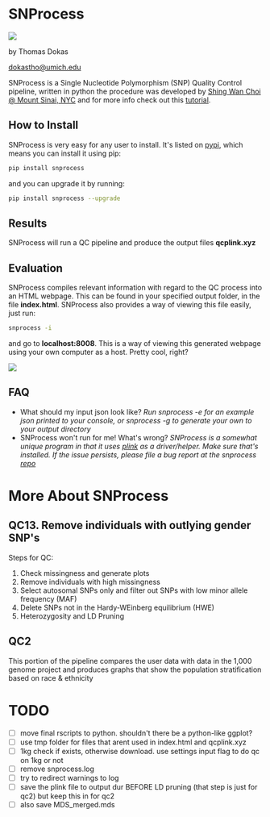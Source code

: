 # SNProcess
![](img/logo.png)

  by Thomas Dokas
  
  <dokastho@umich.edu>

  SNProcess is a Single Nucleotide Polymorphism (SNP) Quality Control pipeline, written in python the procedure was developed by [Shing Wan Choi @ Mount Sinai, NYC](https://github.com/choishingwan/PRS-Tutorial) and for more info check out this [tutorial](https://github.com/MareesAT/GWA_tutorial).

## How to Install
  SNProcess is very easy for any user to install. It's listed on [pypi](https://pypi.org/project/snprocess), which means you can install it using pip:
  ```bash
  pip install snprocess
  ```
  and you can upgrade it by running:
  ```bash
  pip install snprocess --upgrade
  ```

## Results
  SNProcess will run a QC pipeline and produce the output files **qcplink.xyz**

## Evaluation
  SNProcess compiles relevant information with regard to the QC process into an HTML webpage. This can be found in your specified output folder, in the file **index.html**. SNProcess also provides a way of viewing this file easily, just run:
  ```bash
  snprocess -i
  ```
  and go to **localhost:8008**. This is a way of viewing this generated webpage using your own computer as a host. Pretty cool, right?

  ![](gif/tutorial.gif)

## FAQ
  * What should my input json look like? *Run snprocess -e for an example json printed to your console, or snprocess -g to generate your own to your output directory*
  * SNProcess won't run for me! What's wrong? *SNProcess is a somewhat unique program in that it uses [plink](https://www.cog-genomics.org/plink/1.9/) as a driver/helper. Make sure that's installed. If the issue persists, please file a bug report at the snprocess [repo](https://github.com/dokastho/snprocess)*

# More About SNProcess

## QC13. Remove individuals with outlying gender SNP's

Steps for QC:
1. Check missingness and generate plots
2. Remove individuals with high missingness
4. Select autosomal SNPs only and filter out SNPs with low minor allele frequency (MAF)
5. Delete SNPs not in the Hardy-WEinberg equilibrium (HWE)
6. Heterozygosity and LD Pruning

## QC2
This portion of the pipeline compares the user data with data in the 1,000 genome project and produces graphs that show the population stratification based on race & ethnicity

# TODO
* [ ] move final rscripts to python. shouldn't there be a python-like ggplot?
* [ ] use tmp folder for files that arent used in index.html and qcplink.xyz
* [ ] 1kg check if exists, otherwise download. use settings input flag to do qc on 1kg or not
* [ ] remove snprocess.log
* [ ] try to redirect warnings to log
* [ ] save the plink file to output dur BEFORE LD pruning (that step is just for qc2) but keep this in for qc2
* [ ] also save MDS_merged.mds

